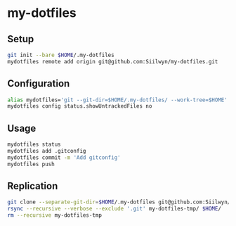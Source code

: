 # my-dotfiles

## Setup
```bash
git init --bare $HOME/.my-dotfiles
mydotfiles remote add origin git@github.com:Siilwyn/my-dotfiles.git
```

## Configuration
```bash
alias mydotfiles='git --git-dir=$HOME/.my-dotfiles/ --work-tree=$HOME'
mydotfiles config status.showUntrackedFiles no
```

## Usage
```bash
mydotfiles status
mydotfiles add .gitconfig
mydotfiles commit -m 'Add gitconfig'
mydotfiles push
```

## Replication
```bash
git clone --separate-git-dir=$HOME/.my-dotfiles git@github.com:Siilwyn/my-dotfiles.git my-dotfiles-tmp
rsync --recursive --verbose --exclude '.git' my-dotfiles-tmp/ $HOME/
rm --recursive my-dotfiles-tmp
```
